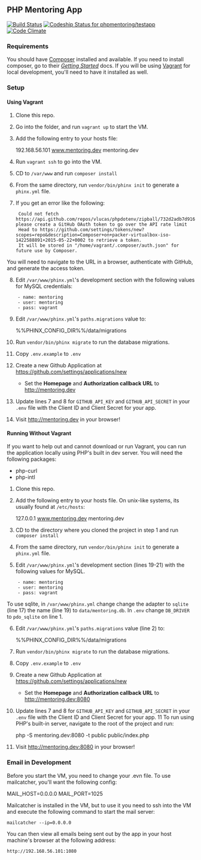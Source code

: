 ## PHP Mentoring App

[![Build Status](https://travis-ci.org/phpmentoring/webapp.svg?branch=master)](https://travis-ci.org/phpmentoring/webapp)
[![Codeship Status for phpmentoring/testapp](https://codeship.com/projects/a10984a0-df3f-0132-12f0-767a4e17443c/status?branch=master)](https://codeship.com/projects/80502)
[![Code Climate](https://codeclimate.com/github/phpmentoring/webapp/badges/gpa.svg)](https://codeclimate.com/github/phpmentoring/webapp)

### Requirements

You should have [Composer](http://getcomposer.org) installed and available. If you need to install composer, go to their _[Getting Started](https://getcomposer.org/doc/00-intro.md)_ docs. If you will be using [Vagrant](http://vagrantup.com) for local development, you'll need to have it installed as well.

### Setup

#### Using Vagrant

1. Clone this repo.
2. Go into the folder, and run `vagrant up` to start the VM.
3. Add the following entry to your hosts file: 

    192.168.56.101    www.mentoring.dev mentoring.dev

4. Run `vagrant ssh` to go into the VM.
5. CD to `/var/www` and run `composer install`
6. From the same directory, run `vendor/bin/phinx init` to generate a `phinx.yml` file.
7. If you get an error like the following:

        Could not fetch https://api.github.com/repos/vlucas/phpdotenv/zipball/732d2adb7d916c9593b9d58c3b0d9ebefead07aa, please create a GitHub OAuth token to go over the API rate limit
        Head to https://github.com/settings/tokens/new?scopes=repo&description=Composer+on+packer-virtualbox-iso-1422588891+2015-05-22+0002 to retrieve a token.
        It will be stored in "/home/vagrant/.composer/auth.json" for future use by Composer.
        
You will need to navigate to the URL in a browser, authenticate with GitHub, and generate the access token.

8. Edit `/var/www/phinx.yml`'s development section with the following values for MySQL credentials:

```{.yaml}
    - name: mentoring
    - user: mentoring
    - pass: vagrant
```

9. Edit `/var/www/phinx.yml`'s `paths.migrations` value to: 

    %%PHINX_CONFIG_DIR%%/data/migrations

10. Run `vendor/bin/phinx migrate` to run the database migrations.
11. Copy `.env.example` to `.env`
12. Create a new Github Application at <https://github.com/settings/applications/new>
    - Set the **Homepage** and **Authorization callback URL** to <http://mentoring.dev>
13. Update lines 7 and 8 for `GITHUB_API_KEY` and `GITHUB_API_SECRET` in your `.env` file with the Client ID and Client Secret for your app.
14. Visit <http://mentoring.dev> in your browser!

#### Running Without Vagrant

If you want to help out and cannot download or run Vagrant, you can run the application locally using PHP's built in dev server. You will need the following packages:

* php-curl
* php-intl

1. Clone this repo.
2. Add the following entry to your hosts file. On unix-like systems, its usually found at `/etc/hosts`: 

    127.0.0.1    www.mentoring.dev mentoring.dev


3. CD to the directory where you cloned the project in step 1 and run `composer install`
4. From the same directory, run `vendor/bin/phinx init` to generate a `phinx.yml` file.
5. Edit `/var/www/phinx.yml`'s development section (lines 19-21) with the following values for MySQL.

```{.yaml}
    - name: mentoring
    - user: mentoring
    - pass: vagrant
```

To use sqlite, in `/var/www/phinx.yml` change change the adapter to `sqlite` (line 17) the name (line 19) to `data/mentoring.db`. In `.env` change `DB_DRIVER` to `pdo_sqlite` on line 1.

6. Edit `/var/www/phinx.yml`'s `paths.migrations` value (line 2) to: 

    %%PHINX_CONFIG_DIR%%/data/migrations

7. Run `vendor/bin/phinx migrate` to run the database migrations.
8. Copy `.env.example` to `.env`
9. Create a new Github Application at <https://github.com/settings/applications/new>
    - Set the **Homepage** and **Authorization callback URL** to <http://mentoring.dev:8080>
10. Update lines 7 and 8 for `GITHUB_API_KEY` and `GITHUB_API_SECRET` in your `.env` file with the Client ID and Client Secret for your app.
11 To run using PHP's built-in server, navigate to the root of the project and run:
   
    php -S mentoring.dev:8080 -t public public/index.php
   
12. Visit <http://mentoring.dev:8080> in your browser!


### Email in Development

Before you start the VM, you need to change your .evn file. To use mailcatcher, you'll want the following config:

MAIL_HOST=0.0.0.0
MAIL_PORT=1025

Mailcatcher is installed in the VM, but to use it you need to ssh into the VM and execute the following command to start the mail server:

`mailcatcher --ip=0.0.0.0`

You can then view all emails being sent out by the app in your host machine's browser at the following address:

`http://192.168.56.101:1080`

